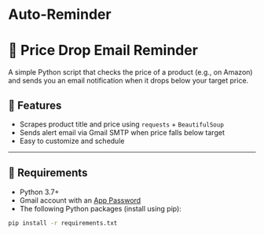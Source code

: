 # Auto-Reminder
# 🔔 Price Drop Email Reminder

A simple Python script that checks the price of a product (e.g., on Amazon) and sends you an email notification when it drops below your target price.

## 📌 Features
- Scrapes product title and price using `requests` + `BeautifulSoup`
- Sends alert email via Gmail SMTP when price falls below target
- Easy to customize and schedule

---

## 🧰 Requirements

- Python 3.7+
- Gmail account with an [App Password](https://support.google.com/accounts/answer/185833)
- The following Python packages (install using pip):

```bash
pip install -r requirements.txt
